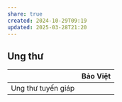 ```yaml
---
share: true
created: 2024-10-29T09:19
updated: 2025-03-28T21:20
---
```

## Ung thư
|                    | Bảo Việt |
| ------------------ | -------- |
| Ung thư tuyến giáp |          |